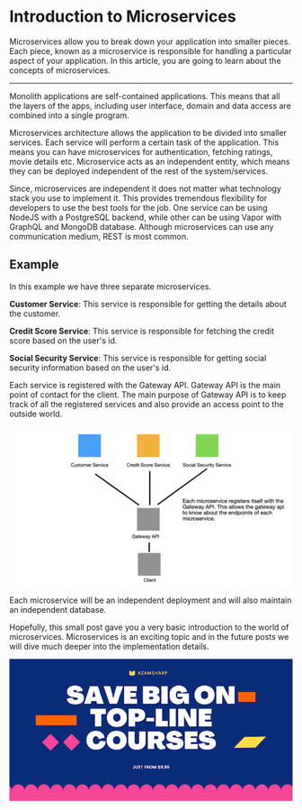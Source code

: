 
# Introduction to Microservices  

Microservices allow you to break down your application into smaller pieces. Each piece, known as a microservice is responsible for handling a particular aspect of your application. In this article, you are going to learn about the concepts of microservices.  

---


Monolith applications are self-contained applications. This means that all the layers of the apps, including user interface, domain and data access are combined into a single program. 

Microservices architecture allows the application to be divided into smaller services. Each service will perform a certain task of the application. This means you can have microservices for authentication, fetching ratings, movie details etc. Microservice acts as an independent entity, which means they can be deployed independent of the rest of the system/services. 

Since, microservices are independent it does not matter what technology stack you use to implement it. This provides tremendous flexibility for developers to use the best tools for the job. One service can be using NodeJS with a PostgreSQL backend, while other can be using Vapor with GraphQL and MongoDB database. Although microservices can use any communication medium, REST is most common. 

## Example

In this example we have three separate microservices. 

**Customer Service**: This service is responsible for getting the details about the customer. 

**Credit Score Service**: This service is responsible for fetching the credit score based on the user's id.

**Social Security Service**: This service is responsible for getting social security information based on the user's id. 

Each service is registered with the Gateway API. Gateway API is the main point of contact for the client. The main purpose of Gateway API is to keep track of all the registered services and also provide an access point to the outside world.   

![Microservices](/images/microservices.jpeg)

Each microservice will be an independent deployment and will also maintain an independent database. 

Hopefully, this small post gave you a very basic introduction to the world of microservices. Microservices is an exciting topic and in the future posts we will dive much deeper into the implementation details. 


<center>
<a href = "http://www.azamsharp.com/courses">
<img src="https://raw.githubusercontent.com/azamsharp/azamsharp.github.io/master/_posts/images/banner.png"> 
</a>
</center>

